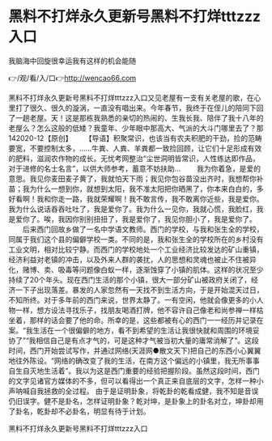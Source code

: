 # 黑料不打烊永久更新号黑料不打烊tttzzz入口
我脑海中回旋很幸运我有这样的机会能随

👉/观/看/入/口👉http://wencao66.com

黑料不打烊永久更新号黑料不打烊tttzzz入口又见老屋有一支有关老屋的歌，在心里打了很久、很久的漩涡，一直没有唱出来。今年春节，我终于在侄儿的陪同下回了一趟老屋。天！这是那栋我熟悉的亲切的热闹的、生我长我、陪伴了我十八年的老屋么？怎么这般的低矮？我童年、少年眼中那高大、气派的大斗门哪里去了？那142020-12【原创】
　　【导语】积聚常识，也该当有农夫积肥的干劲，捡的范畴要宽，不要控制太多，……牛粪、人粪、羊粪都一致捡回顾，让它们十足形成有效的肥料，滋润农作物的成长。无忧考网整治“尘世洞明皆常识，人性练达即作品，对于进修的名士名言”，以供大师参考，蓄意不妨扶助...
　　我为你着急，是爱的意思。我见你麦田麦子黄了，我就怕天下雨；我见你包谷苗没出齐时，我想帮你补苗；我为什么一想到你，就想到太阳，我不准太阳把你晒黑了，你本来白白的，多好看啊！我和你走一路，我就荣耀啊！我不敢言传，我不敢离你近些，我是爱你。我为什么说话吞吞吐吐了，我是爱你了。我为什么一见你，我就心慌，我脸红，我是爱你了。唉，我因你别别扭扭了，我是爱你了，我见你胆小了，我是爱你了。
　　后来西门回故乡做了一名中学语文教师。西门的学校，与我和张生全的学校，同属于我们这个县的偏僻学校一类。不同的是，我和张生全的学校所在的乡村没有工业文明，相对比较宁静。而西门的学校地处一个工业经济比较发达的矿山重镇，经济利益对老镇的冲击，以及外来人群的袭扰，人的思想和灵魂也被止不住被异化，赌博、卖、吸毒等问题像白蚁一样，逐渐蚀穿了小镇的肌体。这样的状况至少持续了20个年头。现在西门生活的那个小镇，很大一部分矿山被政府关闭了，经济一下子出现落差。暴发的人家忽然有一天找不到生活方向，于是开始混天过日，不知所终。对于多年前的西门来说，世界太静了。一有空闲，他就会像更多的小人物一样，想方设法寻找乐子，找朋友喝酒打牌，他不容许自己像老和尚参禅一样枯坐着，那样的话会要了他的命。所幸的是，这些都被有心的西门一一经历并记录在案。“我生活在一个很偏僻的地方，看不到希望的生活让我很快就和周围的环境妥协了”“我相信自己是有点才气的，可是这种才气被当初大量的庸常消解了”。这段时间，西门开始尝试写作，并通过网络(天涯网●散文天下)把自己的东西小心翼翼地往外陈设。“网络的确改变了我的生活，在南方这个偏远的小镇里，我无所事事自生自灭地生活着”。我以为这是西门重要的经验把握阶段。虽然这段时间，西门的文字见诸官方媒体的不多，但可以看得出一个真正来自底层的文字，怎样一种小声呐喊自我拯救的全过程。
由于是证明卦象，将乾卦的乾看成健，我不知是音误仍旧误字。健不是卦名，怎样证明卦象？乾对坤，是卦象上的卦名对立，坤卦却用了卦名，乾卦却不必卦名，明显有待于计划。

黑料不打烊永久更新号黑料不打烊tttzzz入口
